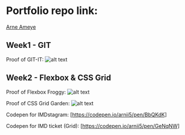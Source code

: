 # Portfolio repo link:
[Arne Ameye](https://github.com/ArneAmeye/webtech3-portfolio)


## Week1 - GIT
Proof of GIT-IT:
![alt text](https://github.com/ArneAmeye/webtech3-portfolio/blob/master/lab1/GIT-IT-proof.jpg "GIT-IT proof")



## Week2 - Flexbox & CSS Grid
Proof of Flexbox Froggy:
![alt text](https://github.com/ArneAmeye/webtech3-portfolio/blob/master/lab2/flexboxfroggy-proof.jpg "Flexbox Froggy proof")

Proof of CSS Grid Garden:
![alt text](https://github.com/ArneAmeye/webtech3-portfolio/blob/master/lab2/cssgridgarden-proof.jpg "CSS Grid Garden proof")

Codepen for IMDstagram: [https://codepen.io/arnii5/pen/BbQKdK]

Codepen for IMD ticket (Grid): [https://codepen.io/arnii5/pen/GeNqNW]

